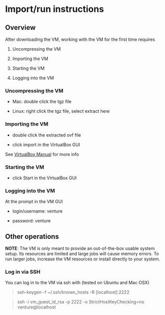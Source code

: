 Import/run instructions
==================================

## Overview

After downloading the VM, working with the VM for the first time requires

1. Uncompressing the VM

1. Importing the VM

1. Starting the VM

1. Logging into the VM

### Uncompressing the VM

- Mac: double click the tgz file

- Linux: right click the tgz file, select extract here

### Importing the VM

- double click the extracted ovf file

- click import in the VirtualBox GUI

See [VirtualBox Manual](https://www.virtualbox.org/manual/ch01.html#ovf) for more info

### Starting the VM

- click Start in the VirtualBox GUI

### Logging into the VM

At the prompt in the VM GUI

- login/username: venture

- password: venture

## Other operations

**NOTE**: The VM is only meant to provide an out-of-the-box usable system setup.  Its resources are limited and large jobs will cause memory errors.  To run larger jobs, increase the VM resources or install directly to your system.

### Log in via SSH

You can log in to the VM via ssh with (tested on Ubuntu and Mac OSX)

> ssh-keygen -f ~/.ssh/known_hosts -R [localhost]:2222

> ssh -i vm_guest_id_rsa -p 2222 -o StrictHostKeyChecking=no venture@localhost
